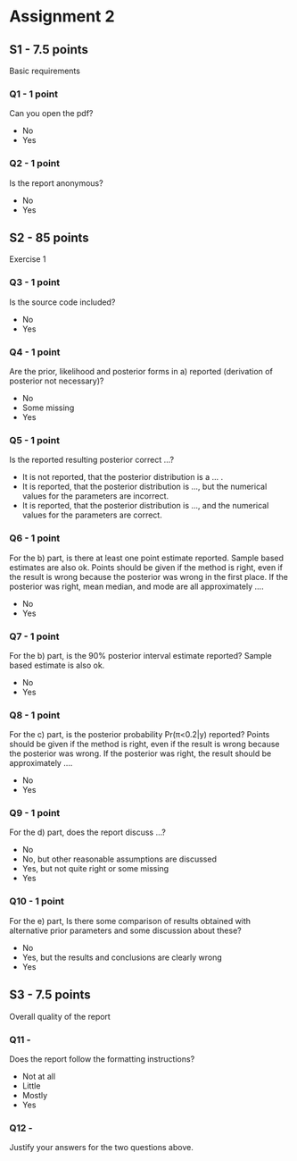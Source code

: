 # Assignment 2

## S1 - 7.5 points

Basic requirements

### Q1 - 1 point

Can you open the pdf?

- No
- Yes

### Q2 - 1 point

Is the report anonymous?

- No
- Yes

## S2 - 85 points

Exercise 1

### Q3 - 1 point

Is the source code included?

- No
- Yes

### Q4 - 1 point

Are the prior, likelihood and posterior forms in a) reported (derivation of posterior not necessary)?

- No
- Some missing
- Yes

### Q5 - 1 point

Is the reported resulting posterior correct ...?

- It is not reported, that the posterior distribution is a ... .
- It is reported, that the posterior distribution is ..., but the numerical values for the parameters are incorrect.
- It is reported, that the posterior distribution is ..., and the numerical values for the parameters are correct.

### Q6 - 1 point

For the b) part, is there at least one point estimate reported. Sample based estimates are also ok. Points should be given if the method is right, even if the result is wrong because the posterior was wrong in the first place. If the posterior was right, mean median, and mode are all approximately ....

- No
- Yes

### Q7 - 1 point

For the b) part, is the 90% posterior interval estimate reported? Sample based estimate is also ok.

- No
- Yes

### Q8 - 1 point

For the c) part, is the posterior probability Pr(π<0.2|y) reported? Points should be given if the method is right, even if the result is wrong because the posterior was wrong. If the posterior was right, the result should be approximately ....

- No
- Yes

### Q9 - 1 point

For the d) part, does the report discuss ...?

- No
- No, but other reasonable assumptions are discussed
- Yes, but not quite right or some missing
- Yes

### Q10 - 1 point

For the e) part, Is there some comparison of results obtained with alternative prior parameters and some discussion about these?

- No
- Yes, but the results and conclusions are clearly wrong
- Yes

## S3 - 7.5 points

Overall quality of the report

### Q11 -

Does the report follow the formatting instructions?

- Not at all
- Little
- Mostly
- Yes

### Q12 -

Justify your answers for the two questions above.
